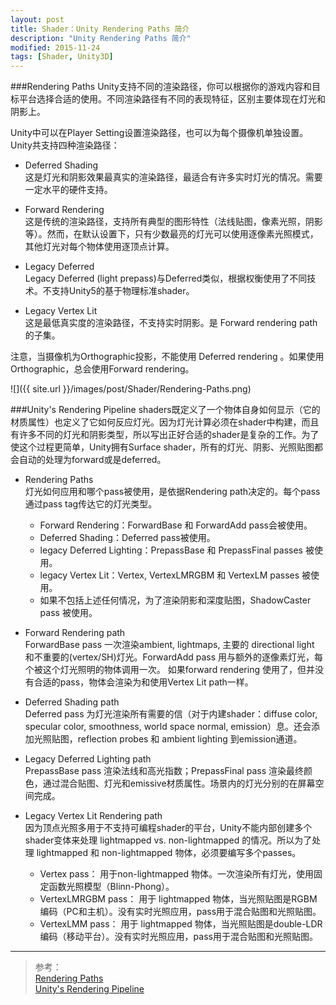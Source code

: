 ```yaml
---
layout: post
title: Shader：Unity Rendering Paths 简介
description: "Unity Rendering Paths 简介"
modified: 2015-11-24
tags: [Shader, Unity3D]
---
```


###Rendering Paths
Unity支持不同的渲染路径，你可以根据你的游戏内容和目标平台选择合适的使用。不同渲染路径有不同的表现特征，区别主要体现在灯光和阴影上。

Unity中可以在Player Setting设置渲染路径，也可以为每个摄像机单独设置。    
Unity共支持四种渲染路径：

- Deferred Shading      
这是灯光和阴影效果最真实的渲染路径，最适合有许多实时灯光的情况。需要一定水平的硬件支持。

- Forward Rendering     
这是传统的渲染路径，支持所有典型的图形特性（法线贴图，像素光照，阴影等）。然而，在默认设置下，只有少数最亮的灯光可以使用逐像素光照模式，其他灯光对每个物体使用逐顶点计算。

- Legacy Deferred       
Legacy Deferred (light prepass)与Deferred类似，根据权衡使用了不同技术。不支持Unity5的基于物理标准shader。

- Legacy Vertex Lit     
这是最低真实度的渲染路径，不支持实时阴影。是 Forward rendering path 的子集。
	
注意，当摄像机为Orthographic投影，不能使用 Deferred rendering 。如果使用Orthographic，总会使用Forward rendering。

![]({{ site.url }}/images/post/Shader/Rendering-Paths.png)

###Unity's Rendering Pipeline
shaders既定义了一个物体自身如何显示（它的材质属性）也定义了它如何反应灯光。因为灯光计算必须在shader中构建，而且有许多不同的灯光和阴影类型，所以写出正好合适的shader是复杂的工作。为了使这个过程更简单，Unity拥有Surface shader，所有的灯光、阴影、光照贴图都会自动的处理为forward或是deferred。

- Rendering Paths   
灯光如何应用和哪个pass被使用，是依据Rendering path决定的。每个pass通过pass tag传达它的灯光类型。

    - Forward Rendering：ForwardBase 和 ForwardAdd pass会被使用。
    - Deferred Shading：Deferred pass被使用。
    - legacy Deferred Lighting：PrepassBase 和 PrepassFinal passes 被使用。
    - legacy Vertex Lit：Vertex, VertexLMRGBM 和 VertexLM passes 被使用。
    - 如果不包括上述任何情况，为了渲染阴影和深度贴图，ShadowCaster pass 被使用。

- Forward Rendering path    
ForwardBase pass 一次渲染ambient, lightmaps, 主要的 directional light 和不重要的(vertex/SH)灯光。ForwardAdd pass 用与额外的逐像素灯光，每个被这个灯光照明的物体调用一次。
如果forward rendering 使用了，但并没有合适的pass，物体会渲染为和使用Vertex Lit path一样。

- Deferred Shading path     
Deferred pass 为灯光渲染所有需要的信（对于内建shader：diffuse color, specular color, smoothness, world space normal, emission）息。还会添加光照贴图，reflection probes 和 ambient lighting 到emission通道。

- Legacy Deferred Lighting path     
PrepassBase pass 渲染法线和高光指数；PrepassFinal pass 渲染最终颜色，通过混合贴图、灯光和emissive材质属性。场景内的灯光分别的在屏幕空间完成。

- Legacy Vertex Lit Rendering path      
因为顶点光照多用于不支持可编程shader的平台，Unity不能内部创建多个shader变体来处理 lightmapped vs. non-lightmapped 的情况。所以为了处理 lightmapped 和 non-lightmapped 物体，必须要编写多个passes。

    - Vertex pass： 用于non-lightmapped 物体。一次渲染所有灯光，使用固定函数光照模型（Blinn-Phong）。
    - VertexLMRGBM pass： 用于 lightmapped 物体，当光照贴图是RGBM编码（PC和主机）。没有实时光照应用，pass用于混合贴图和光照贴图。
    - VertexLMM pass： 用于 lightmapped 物体，当光照贴图是double-LDR编码（移动平台）。没有实时光照应用，pass用于混合贴图和光照贴图。

---			
> 参考：<br>
[Rendering Paths](http://docs.unity3d.com/Manual/RenderingPaths.html)<br>
[Unity's Rendering Pipeline](http://docs.unity3d.com/Manual/SL-RenderPipeline.html)